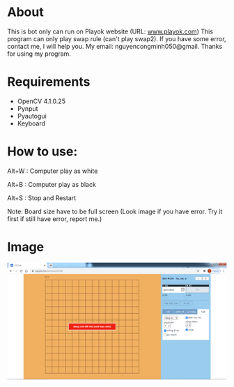 # About
This is bot only can run on Playok website (URL: www.playok.com)
This program can only play swap rule (can't play swap2). If you have some error, contact me, I will help you. My email: nguyencongminh050@gmail.
Thanks for using my program.
# Requirements
- OpenCV 4.1.0.25
- Pynput
- Pyautogui
- Keyboard
# How to use:
Alt+W : Computer play as white

Alt+B : Computer play as black

Alt+S : Stop and Restart

Note: Board size have to be full screen (Look image if you have error. Try it first if still have error, report me.)

# Image
![Image](https://github.com/nguyencongminh090/Gomobot/blob/master/Board.png)




